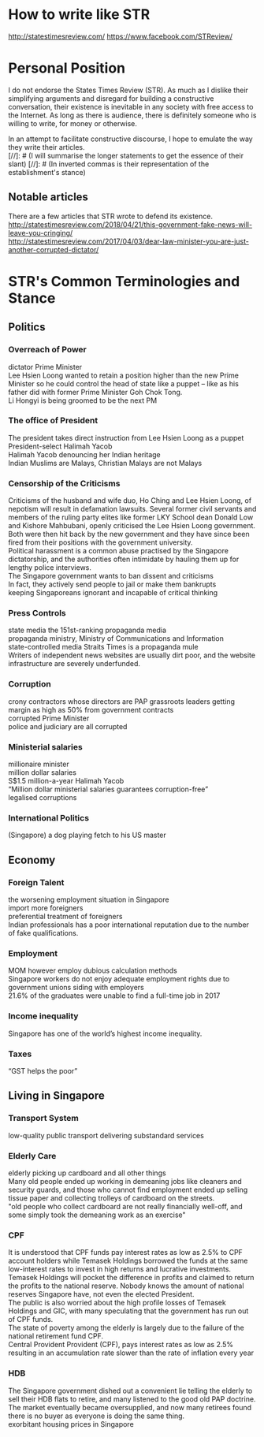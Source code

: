 # How to write like STR
http://statestimesreview.com/
https://www.facebook.com/STReview/

# Personal Position
I do not endorse the States Times Review (STR). As much as I dislike their simplifying arguments and disregard for building a constructive conversation, their existence is inevitable in any society with free access to the Internet. As long as there is audience, there is definitely someone who is willing to write, for money or otherwise.

In an attempt to facilitate constructive discourse, I hope to emulate the way they write their articles. <BR> 
[//]: # (I will summarise the longer statements to get the essence of their slant)
[//]: # (In inverted commas is their representation of the establishment's stance)

## Notable articles
There are a few articles that STR wrote to defend its existence. <BR>
http://statestimesreview.com/2018/04/21/this-government-fake-news-will-leave-you-cringing/ <BR>
http://statestimesreview.com/2017/04/03/dear-law-minister-you-are-just-another-corrupted-dictator/ <BR>

# STR's Common Terminologies and Stance

## Politics
### Overreach of Power
dictator Prime Minister <BR>
Lee Hsien Loong wanted to retain a position higher than the new Prime Minister so he could control the head of state like a puppet – like as his father did with former Prime Minister Goh Chok Tong. <BR>
Li Hongyi is being groomed to be the next PM <BR>

### The office of President
The president takes direct instruction from Lee Hsien Loong as a puppet <BR>
President-select Halimah Yacob <BR>
Halimah Yacob denouncing her Indian heritage <BR>
Indian Muslims are Malays, Christian Malays are not Malays <BR>

### Censorship of the Criticisms
Criticisms of the husband and wife duo, Ho Ching and Lee Hsien Loong, of nepotism will result in defamation lawsuits. 
Several former civil servants and members of the ruling party elites like former LKY School dean Donald Low and Kishore Mahbubani, openly criticised the Lee Hsien Loong government. Both were then hit back by the new government and they have since been fired from their positions with the government university. <BR>
Political harassment is a common abuse practised by the Singapore dictatorship, and the authorities often intimidate by hauling them up for lengthy police interviews. <BR>
The Singapore government wants to ban dissent and criticisms <BR>
In fact, they actively send people to jail or make them bankrupts <BR>
keeping Singaporeans ignorant and incapable of critical thinking <BR>

### Press Controls
state media
the 151st-ranking propaganda media <BR>
propaganda ministry, Ministry of Communications and Information <BR>
state-controlled media Straits Times is a propaganda mule <BR>
Writers of independent news websites are usually dirt poor, and the website infrastructure are severely underfunded. <BR>


### Corruption
crony contractors whose directors are PAP grassroots leaders getting margin as high as 50% from government contracts <BR>
corrupted Prime Minister <BR>
police and judiciary are all corrupted <BR>

### Ministerial salaries
millionaire minister <BR>
million dollar salaries <BR>
S$1.5 million-a-year Halimah Yacob <BR>
“Million dollar ministerial salaries guarantees corruption-free” <BR>
legalised corruptions <BR>

### International Politics
(Singapore) a dog playing fetch to his US master <BR>

## Economy
### Foreign Talent
the worsening employment situation in Singapore <BR>
import more foreigners <BR>
preferential treatment of foreigners <BR>
Indian professionals has a poor international reputation due to the number of fake qualifications. <BR>

### Employment
MOM however employ dubious calculation methods <BR>
Singapore workers do not enjoy adequate employment rights due to government unions siding with employers <BR>
21.6% of the graduates were unable to find a full-time job in 2017 <BR>

### Income inequality
Singapore has one of the world’s highest income inequality. <BR>

### Taxes
“GST helps the poor” <BR>

## Living in Singapore
### Transport System
low-quality public transport delivering substandard services <BR>

### Elderly Care
elderly picking up cardboard and all other things <BR>
Many old people ended up working in demeaning jobs like cleaners and security guards, and those who cannot find employment ended up selling tissue paper and collecting trolleys of cardboard on the streets. <BR>
"old people who collect cardboard are not really financially well-off, and some simply took the demeaning work as an exercise" <BR>

### CPF
It is understood that CPF funds pay interest rates as low as 2.5% to CPF account holders while Temasek Holdings borrowed the funds at the same low-interest rates to invest in high returns and lucrative investments. Temasek Holdings will pocket the difference in profits and claimed to return the profits to the national reserve. Nobody knows the amount of national reserves Singapore have, not even the elected President. <BR>
The public is also worried about the high profile losses of Temasek Holdings and GIC, with many speculating that the government has run out of CPF funds. <BR>
The state of poverty among the elderly is largely due to the failure of the national retirement fund CPF. <BR>
Central Provident Provident (CPF), pays interest rates as low as 2.5% resulting in an accumulation rate slower than the rate of inflation every year <BR>

### HDB
The Singapore government dished out a convenient lie telling the elderly to sell their HDB flats to retire, and many listened to the good old PAP doctrine. The market eventually became oversupplied, and now many retirees found there is no buyer as everyone is doing the same thing. <BR>
exorbitant housing prices in Singapore <BR>









